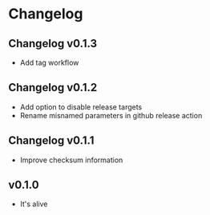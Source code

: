 # Changelog

## Changelog v0.1.3

* Add tag workflow

## Changelog v0.1.2

* Add option to disable release targets
* Rename misnamed parameters in github release action

## Changelog v0.1.1

* Improve checksum information

## v0.1.0

* It's alive

